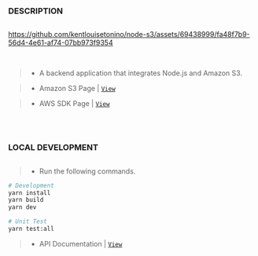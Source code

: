 ### DESCRIPTION
##
https://github.com/kentlouisetonino/node-s3/assets/69438999/fa48f7b9-56d4-4e61-af74-07bb973f9354

<br />

> - A backend application that integrates Node.js and Amazon S3.

> - Amazon S3 Page | [``View``](https://aws.amazon.com/s3/)

> - AWS SDK Page | [``View``](https://www.npmjs.com/package/aws-sdk)

<br />
<br />



### LOCAL DEVELOPMENT
##
> - Run the following commands.

```bash
# Development
yarn install
yarn build
yarn dev

# Unit Test
yarn test:all
```

> - API Documentation | [``View``](https://github.com/kentlouisetonino/node-s3/blob/develop/docs/api-endpoints-files.md)
